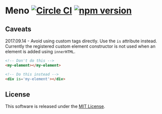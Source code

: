 # Meno [![Circle CI](https://circleci.com/gh/andrewscwei/meno/tree/master.svg?style=svg)](https://circleci.com/gh/andrewscwei/meno/tree/master) [![npm version](https://badge.fury.io/js/meno.svg)](https://badge.fury.io/js/meno)

## Caveats

2017.09.14 - Avoid using custom tags directly. Use the `is` attribute instead. Currently the registered custom element constructor is not used when an element is added using `innerHTML`.

```html
<!-- Don't do this -->
<my-element></my-element>

<!-- Do this instead -->
<div is='my-element'></div>
```

## License

This software is released under the [MIT License](http://opensource.org/licenses/MIT).
